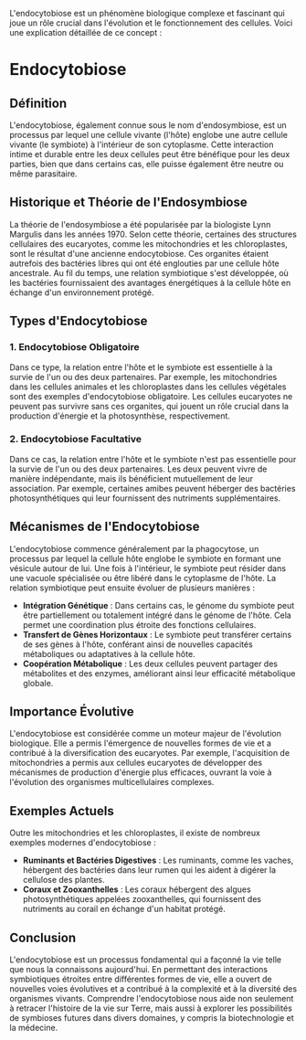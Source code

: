 L'endocytobiose est un phénomène biologique complexe et fascinant qui joue un rôle crucial dans l'évolution et le fonctionnement des cellules. Voici une explication détaillée de ce concept :

# Endocytobiose

## Définition

L'endocytobiose, également connue sous le nom d'endosymbiose, est un processus par lequel une cellule vivante (l'hôte) englobe une autre cellule vivante (le symbiote) à l'intérieur de son cytoplasme. Cette interaction intime et durable entre les deux cellules peut être bénéfique pour les deux parties, bien que dans certains cas, elle puisse également être neutre ou même parasitaire.

## Historique et Théorie de l'Endosymbiose

La théorie de l'endosymbiose a été popularisée par la biologiste Lynn Margulis dans les années 1970. Selon cette théorie, certaines des structures cellulaires des eucaryotes, comme les mitochondries et les chloroplastes, sont le résultat d'une ancienne endocytobiose. Ces organites étaient autrefois des bactéries libres qui ont été englouties par une cellule hôte ancestrale. Au fil du temps, une relation symbiotique s'est développée, où les bactéries fournissaient des avantages énergétiques à la cellule hôte en échange d'un environnement protégé.

## Types d'Endocytobiose

### 1. **Endocytobiose Obligatoire**

Dans ce type, la relation entre l'hôte et le symbiote est essentielle à la survie de l'un ou des deux partenaires. Par exemple, les mitochondries dans les cellules animales et les chloroplastes dans les cellules végétales sont des exemples d'endocytobiose obligatoire. Les cellules eucaryotes ne peuvent pas survivre sans ces organites, qui jouent un rôle crucial dans la production d'énergie et la photosynthèse, respectivement.

### 2. **Endocytobiose Facultative**

Dans ce cas, la relation entre l'hôte et le symbiote n'est pas essentielle pour la survie de l'un ou des deux partenaires. Les deux peuvent vivre de manière indépendante, mais ils bénéficient mutuellement de leur association. Par exemple, certaines amibes peuvent héberger des bactéries photosynthétiques qui leur fournissent des nutriments supplémentaires.

## Mécanismes de l'Endocytobiose

L'endocytobiose commence généralement par la phagocytose, un processus par lequel la cellule hôte englobe le symbiote en formant une vésicule autour de lui. Une fois à l'intérieur, le symbiote peut résider dans une vacuole spécialisée ou être libéré dans le cytoplasme de l'hôte. La relation symbiotique peut ensuite évoluer de plusieurs manières :

- **Intégration Génétique** : Dans certains cas, le génome du symbiote peut être partiellement ou totalement intégré dans le génome de l'hôte. Cela permet une coordination plus étroite des fonctions cellulaires.
- **Transfert de Gènes Horizontaux** : Le symbiote peut transférer certains de ses gènes à l'hôte, conférant ainsi de nouvelles capacités métaboliques ou adaptatives à la cellule hôte.
- **Coopération Métabolique** : Les deux cellules peuvent partager des métabolites et des enzymes, améliorant ainsi leur efficacité métabolique globale.

## Importance Évolutive

L'endocytobiose est considérée comme un moteur majeur de l'évolution biologique. Elle a permis l'émergence de nouvelles formes de vie et a contribué à la diversification des eucaryotes. Par exemple, l'acquisition de mitochondries a permis aux cellules eucaryotes de développer des mécanismes de production d'énergie plus efficaces, ouvrant la voie à l'évolution des organismes multicellulaires complexes.

## Exemples Actuels

Outre les mitochondries et les chloroplastes, il existe de nombreux exemples modernes d'endocytobiose :

- **Ruminants et Bactéries Digestives** : Les ruminants, comme les vaches, hébergent des bactéries dans leur rumen qui les aident à digérer la cellulose des plantes.
- **Coraux et Zooxanthelles** : Les coraux hébergent des algues photosynthétiques appelées zooxanthelles, qui fournissent des nutriments au corail en échange d'un habitat protégé.

## Conclusion

L'endocytobiose est un processus fondamental qui a façonné la vie telle que nous la connaissons aujourd'hui. En permettant des interactions symbiotiques étroites entre différentes formes de vie, elle a ouvert de nouvelles voies évolutives et a contribué à la complexité et à la diversité des organismes vivants. Comprendre l'endocytobiose nous aide non seulement à retracer l'histoire de la vie sur Terre, mais aussi à explorer les possibilités de symbioses futures dans divers domaines, y compris la biotechnologie et la médecine.